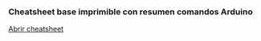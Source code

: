 <h3>Cheatsheet base imprimible con resumen comandos Arduino</h3>

<a href="http://mundostreaming.tv/itec/arduino/cheatsheet_arduino_01.pdf">Abrir cheatsheet</a>